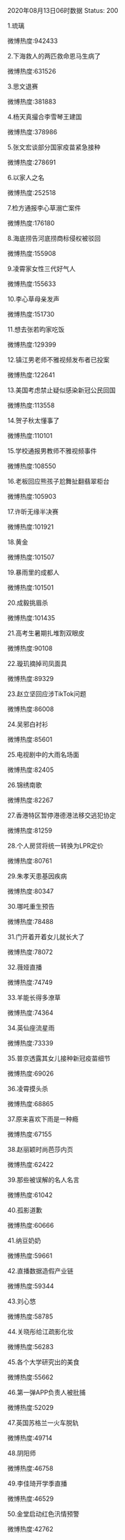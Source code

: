 2020年08月13日06时数据
Status: 200

1.琉璃

微博热度:942433

2.下海救人的两匹救命恩马生病了

微博热度:631526

3.思文退赛

微博热度:381883

4.杨天真撮合李雪琴王建国

微博热度:378986

5.张文宏谈部分国家疫苗紧急接种

微博热度:278691

6.以家人之名

微博热度:252518

7.检方通报李心草溺亡案件

微博热度:176180

8.海底捞告河底捞商标侵权被驳回

微博热度:155908

9.凌霄家女性三代好气人

微博热度:155633

10.李心草母亲发声

微博热度:151730

11.想去张若昀家吃饭

微博热度:129399

12.镇江男老师不雅视频发布者已投案

微博热度:122641

13.美国考虑禁止疑似感染新冠公民回国

微博热度:113558

14.贺子秋太懂事了

微博热度:110101

15.学校通报男教师不雅视频事件

微博热度:108550

16.老板回应熊孩子尬舞扯翻翡翠柜台

微博热度:105903

17.许昕无缘半决赛

微博热度:101921

18.黄金

微博热度:101507

19.暴雨里的成都人

微博热度:101501

20.成毅挑眉杀

微博热度:101435

21.高考生暑期扎堆割双眼皮

微博热度:90108

22.璇玑摘掉司凤面具

微博热度:89329

23.赵立坚回应涉TikTok问题

微博热度:86008

24.吴邪白衬衫

微博热度:85601

25.电视剧中的大雨名场面

微博热度:82405

26.锦绣南歌

微博热度:82267

27.香港特区暂停港德港法移交逃犯协定

微博热度:81259

28.个人房贷将统一转换为LPR定价

微博热度:80761

29.朱孝天患基因疾病

微博热度:80347

30.哪吒重生预告

微博热度:78488

31.门开着开着女儿就长大了

微博热度:78072

32.薇娅直播

微博热度:74749

33.羊能长得多潦草

微博热度:74364

34.英仙座流星雨

微博热度:73339

35.普京透露其女儿接种新冠疫苗细节

微博热度:69026

36.凌霄摸头杀

微博热度:68865

37.原来喜欢下雨是一种瘾

微博热度:67155

38.赵丽颖时尚芭莎内页

微博热度:62422

39.那些被误解的名人名言

微博热度:61042

40.孤影道歉

微博热度:60666

41.纳豆奶奶

微博热度:59661

42.直播数据造假产业链

微博热度:59344

43.刘心悠

微博热度:58785

44.关晓彤给江疏影化妆

微博热度:56283

45.各个大学研究出的美食

微博热度:55662

46.第一弹APP负责人被批捕

微博热度:52029

47.英国苏格兰一火车脱轨

微博热度:49714

48.阴阳师

微博热度:46758

49.李佳琦开学季直播

微博热度:46529

50.金堂启动红色汛情预警

微博热度:42762

